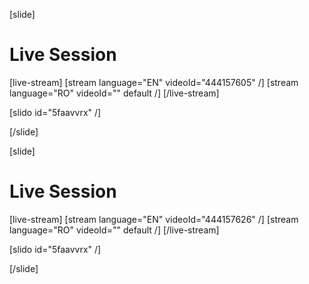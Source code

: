 [slide]
# Live Session

[live-stream]
[stream language="EN" videoId="444157605"  /]
[stream language="RO" videoId="" default /]
[/live-stream]

[slido id="5faavvrx" /]

[/slide]

[slide]
# Live Session

[live-stream]
[stream language="EN" videoId="444157626"  /]
[stream language="RO" videoId="" default /]
[/live-stream]

[slido id="5faavvrx" /]

[/slide]